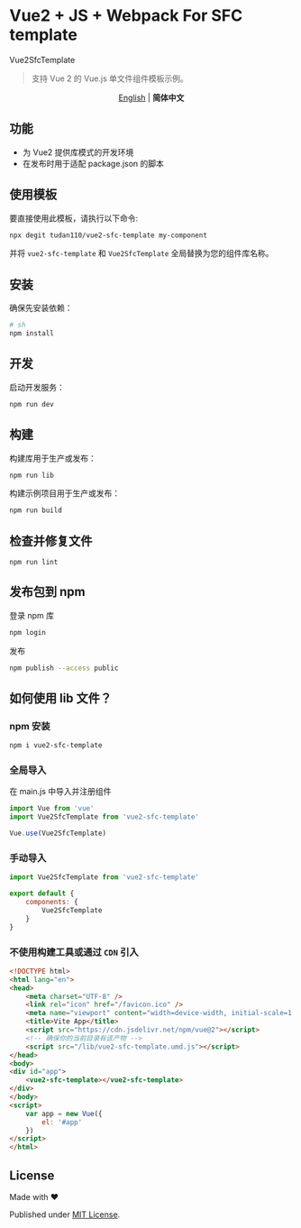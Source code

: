 # Vue2 + JS + Webpack For SFC template

Vue2SfcTemplate

> 支持 Vue 2 的 Vue.js 单文件组件模板示例。

<p align='center'>
<a href="https://github.com/tudan110/vue2-sfc-template/blob/main/README.md">English</a> | <b>简体中文</b>
</p>

## 功能

- 为 Vue2 提供库模式的开发环境
- 在发布时用于适配 package.json 的脚本

## 使用模板

要直接使用此模板，请执行以下命令:

```bash
npx degit tudan110/vue2-sfc-template my-component
```

并将 `vue2-sfc-template` 和 `Vue2SfcTemplate` 全局替换为您的组件库名称。

## 安装

确保先安装依赖：

```bash
# sh
npm install
```

## 开发

启动开发服务：

```sh
npm run dev
```

## 构建

构建库用于生产或发布：

```sh
npm run lib
```

构建示例项目用于生产或发布：

```sh
npm run build
```

## 检查并修复文件
```
npm run lint
```

## 发布包到 npm

登录 npm 库
```sh
npm login
```

发布
```sh
npm publish --access public
```

## 如何使用 lib 文件？

### npm 安装

```sh
npm i vue2-sfc-template
```

### 全局导入
在 main.js 中导入并注册组件
```js
import Vue from 'vue'
import Vue2SfcTemplate from 'vue2-sfc-template'

Vue.use(Vue2SfcTemplate)
```

### 手动导入
```js
import Vue2SfcTemplate from 'vue2-sfc-template'

export default {
    components: {
        Vue2SfcTemplate
    }
}
```

### 不使用构建工具或通过 `CDN` 引入

```html
<!DOCTYPE html>
<html lang="en">
<head>
    <meta charset="UTF-8" />
    <link rel="icon" href="/favicon.ico" />
    <meta name="viewport" content="width=device-width, initial-scale=1.0" />
    <title>Vite App</title>
    <script src="https://cdn.jsdelivr.net/npm/vue@2"></script>
    <!-- 确保你的当前目录有该产物 -->
    <script src="/lib/vue2-sfc-template.umd.js"></script>
</head>
<body>
<div id="app">
    <vue2-sfc-template></vue2-sfc-template>
</div>
</body>
<script>
    var app = new Vue({
        el: '#app'
    })
</script>
</html>
```

## License

Made with ❤️

Published under [MIT License](./LICENSE).
